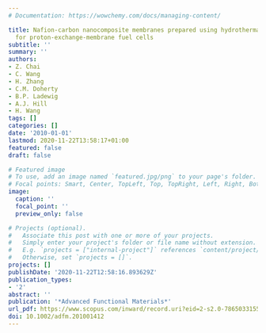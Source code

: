 ```yaml
---
# Documentation: https://wowchemy.com/docs/managing-content/

title: Nafion-carbon nanocomposite membranes prepared using hydrothermal carbonization
  for proton-exchange-membrane fuel cells
subtitle: ''
summary: ''
authors:
- Z. Chai
- C. Wang
- H. Zhang
- C.M. Doherty
- B.P. Ladewig
- A.J. Hill
- H. Wang
tags: []
categories: []
date: '2010-01-01'
lastmod: 2020-11-22T13:58:17+01:00
featured: false
draft: false

# Featured image
# To use, add an image named `featured.jpg/png` to your page's folder.
# Focal points: Smart, Center, TopLeft, Top, TopRight, Left, Right, BottomLeft, Bottom, BottomRight.
image:
  caption: ''
  focal_point: ''
  preview_only: false

# Projects (optional).
#   Associate this post with one or more of your projects.
#   Simply enter your project's folder or file name without extension.
#   E.g. `projects = ["internal-project"]` references `content/project/deep-learning/index.md`.
#   Otherwise, set `projects = []`.
projects: []
publishDate: '2020-11-22T12:58:16.893629Z'
publication_types:
- '2'
abstract: ''
publication: '*Advanced Functional Materials*'
url_pdf: https://www.scopus.com/inward/record.uri?eid=2-s2.0-78650331555&doi=10.1002%2fadfm.201001412&partnerID=40&md5=4df85317baba63070f5139c48223a16b
doi: 10.1002/adfm.201001412
---
```

